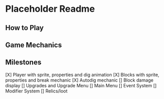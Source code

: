 # Placeholder Readme

## How to Play
## Game Mechanics
## Milestones
[X] Player with sprite, properties and dig animation
[X] Blocks with sprite, properties and break mechanic
[X] Autodig mechanic
[] Block damage display
[] Upgrades and Upgrade Menu
[] Main Menu
[] Event System
[] Modifier System
[] Relics/loot